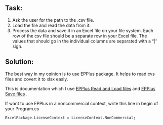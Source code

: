 ## Task:

1.	Ask the user for the path to the .csv file.
2.	Load the file and read the data from it.
3.	Process the data and save it in an Excel file on your file system. Each row of the csv file should be a separate row in your Excel file. The values that should go in the individual columns are separated with a “|” sign.


## Solution:

The best way in my opinion is to use EPPlus package.
It helps to read cvs files and covert it to xlsx easly.

This is documentation which I use <a href='https://github.com/EPPlusSoftware/EPPlus/wiki/LoadFromText'>EPPlus Read and Load files</a> and <a href='https://github.com/EPPlusSoftware/EPPlus/wiki/SaveToText'>EPPlus Save files</a> .

If want to use EPPlus in a noncommercial context, write this line in begin of your Program.cs

`ExcelPackage.LicenseContext = LicenseContext.NonCommercial;`
